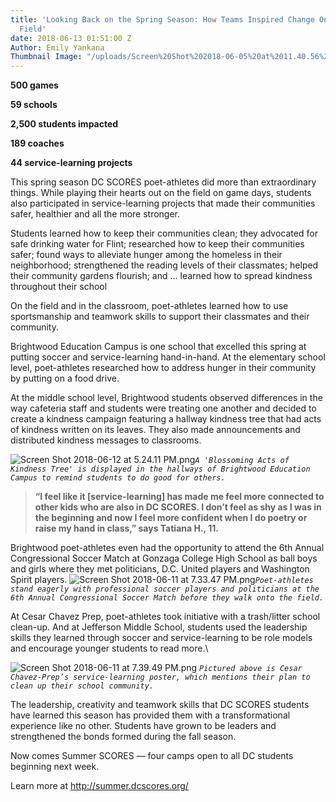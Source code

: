 ```yaml
---
title: 'Looking Back on the Spring Season: How Teams Inspired Change On & off the
  Field'
date: 2018-06-13 01:51:00 Z
Author: Emily Yankana
Thumbnail Image: "/uploads/Screen%20Shot%202018-06-05%20at%2011.40.56%20AM.png"
---
```


**500 games**

**59 schools**

**2,500 students impacted**

**189 coaches**

**44 service-learning projects**

This spring season DC SCORES poet-athletes did more than extraordinary things. While playing their hearts out on the field on game days, students also participated in service-learning projects that made their communities safer, healthier and all the more stronger.

Students learned how to keep their communities clean; they advocated for safe drinking water for Flint; researched how to keep their communities safer; found ways to alleviate hunger among the homeless in their neighborhood; strengthened the reading levels of their classmates; helped their community gardens flourish; and ... learned how to spread kindness throughout their school

On the field and in the classroom, poet-athletes learned how to use sportsmanship and teamwork skills to support their classmates and their community.

Brightwood Education Campus is one school that excelled this spring at putting soccer and service-learning hand-in-hand. At the elementary school level, poet-athletes researched how to address hunger in their community by putting on a food drive.

At the middle school level, Brightwood students observed differences in the way cafeteria staff and students were treating one another and decided to create a kindness campaign featuring a hallway kindness tree that had acts of kindness written on its leaves. They also made announcements and distributed kindness messages to classrooms.

![Screen Shot 2018-06-12 at 5.24.11 PM.png](/uploads/Screen%20Shot%202018-06-12%20at%205.24.11%20PM.png)*`A 'Blossoming Acts of Kindness Tree' is displayed in the hallways of Brightwood Education Campus to remind students to do good for others.`*

> **“I feel like it \[service-learning\] has made me feel more connected to other kids who are also in DC SCORES. I don’t feel as shy as I was in the beginning and now I feel more confident when I do poetry or raise my hand in class,” says Tatiana H., 11.**

Brightwood poet-athletes even had the opportunity to attend the 6th Annual Congressional Soccer Match at Gonzaga College High School as ball boys and girls where they met politicians, D.C. United players and Washington Spirit players.
![Screen Shot 2018-06-11 at 7.33.47 PM.png](/uploads/Screen%20Shot%202018-06-11%20at%207.33.47%20PM.png)*`Poet-athletes stand eagerly with professional soccer players and politicians at the 6th Annual Congressional Soccer Match before they walk onto the field.`*

At Cesar Chavez Prep, poet-athletes took initiative with a trash/litter school clean-up. And at Jefferson Middle School, students used the leadership skills they learned through soccer and service-learning to be role models and encourage younger students to read more.\

![Screen Shot 2018-06-11 at 7.39.49 PM.png](/uploads/Screen%20Shot%202018-06-11%20at%207.39.49%20PM.png)
*`Pictured above is Cesar Chavez-Prep’s service-learning poster, which mentions their plan to clean up their school community.`*

The leadership, creativity and teamwork skills that DC SCORES students have learned this season has provided them with a transformational experience like no other. Students have grown to be leaders and strengthened the bonds formed during the fall season.

Now comes Summer SCORES — four camps open to all DC students beginning next week.

Learn more at http://summer.dcscores.org/